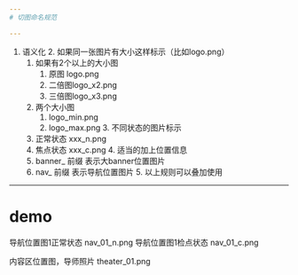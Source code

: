 ```yaml
---
# 切图命名规范

---
```

  1. 语义化
    2. 如果同一张图片有大小这样标示（比如logo.png）
        1. 如果有2个以上的大小图
            1. 原图 logo.png
            2. 二倍图logo_x2.png
            3. 三倍图logo_x3.png
        2. 两个大小图
            1. logo_min.png
            2. logo_max.png
    3. 不同状态的图片标示
        1. 正常状态 xxx_n.png
        2. 焦点状态 xxx_c.png
    4. 适当的加上位置信息
        3. banner_ 前缀 表示大banner位置图片
        4. nav_ 前缀 表示导航位置图片
    5. 以上规则可以叠加使用


---
# demo

导航位置图1正常状态 nav_01_n.png
导航位置图1检点状态 nav_01_c.png

内容区位置图，导师照片
theater_01.png
